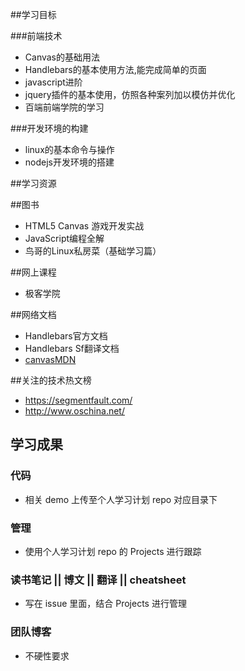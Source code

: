 ##学习目标

###前端技术

- Canvas的基础用法
- Handlebars的基本使用方法,能完成简单的页面
- javascript进阶
- jquery插件的基本使用，仿照各种案列加以模仿并优化
- 百端前端学院的学习

###开发环境的构建

- linux的基本命令与操作
- nodejs开发环境的搭建

##学习资源

##图书

- HTML5 Canvas 游戏开发实战
- JavaScript编程全解
- 鸟哥的Linux私房菜（基础学习篇）

##网上课程

- 极客学院

##网络文档

- Handlebars官方文档
- Handlebars Sf翻译文档
- [canvasMDN](https://developer.mozilla.org/zh-CN/docs/Web/API/Canvas_API/Tutorial)

##关注的技术热文榜

- https://segmentfault.com/
- http://www.oschina.net/

## 学习成果

### 代码
- 相关 demo 上传至个人学习计划 repo 对应目录下

### 管理
- 使用个人学习计划 repo 的 Projects 进行跟踪

### 读书笔记 || 博文 || 翻译 || cheatsheet
- 写在 issue 里面，结合 Projects 进行管理

### 团队博客
- 不硬性要求



